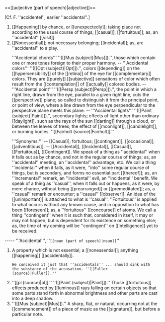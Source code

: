 ==[[adjective (part of speech)|adjective]]==

[Cf. F. ''accidentel'', earlier ''accidental''.]

<ol>
<li>[[Happening]] by chance, or [[unexpectedly]]; taking place not according to the usual course of things; [[casual]]; [[fortuitous]]; as, an ''accidental'' [[visit]].

<li> [[Nonessential]]; not necessary belonging; [[incidental]]; as, are ''accidental'' to a play.

'''Accidental chords''' ''([[Mus (subject)|Mus]]).'', those which contain one or more tones foreign to their proper harmony. -- '''Accidental colors''' ''([[Opt (subject)|Opt]]).'', colors [[depending]] on the [[hypersensibility]] of the [[retina]] of the eye for [[complementary]] colors. They are [[purely]] [[subjective]] sensations of color which often result from the [[contemplation]] of [[actually]] colored bodies. -- '''Accidental point''' ''([[Persp (subject)|Persp]]).'', the point in which a right line, drawn from the eye, parallel to a given right line, cuts the [[perspective]] plane; so called to distinguish it from the principal point, or point of view, where a line drawn from the eye perpendicular to the perspective plane meets this plane. -- '''Accidental lights''' ''([[Paint (subject)|Paint]]).'', secondary lights; effects of light other than ordinary [[daylight]], such as the rays of the sun [[darting]] through a cloud, or between the leaves of trees; the effect of [[moonlight]], [[candlelight]], or burning bodies. ''[[Fairholt (source)|Fairholt]].''

'''Synonyms:''' -- [[Casual]]; fortuitous; [[contingent]]; [[occasional]]; [[adventitious]]. -- [[Accidental]], [[Incidental]], [[Casual]], [[Fortuitous]], [[Contingent]]. We speak of a thing as ''accidental'' when it falls out as by chance, and not in the regular course of things; as, an ''accidental'' meeting, an ''accidental'' advantage, etc. We call a thing ''incidental'' when it falls, as it were, ''into'' some regular course of things, but is secondary, and forms no essential part [[thereof]]; as, an ''incremental'' remark, an ''incidental'' evil, an ''incidental'' benefit. We speak of a thing as ''casual'', when it falls out or happens, as it were, by mere chance, without being [[prearranged]] or [[premeditated]]; as, a ''casual'' remark or encounter; a ''casual'' [[observer]]. An idea of the [[unimportant]] is attached to what is ''casual''. ''Fortuitous'' is applied to what occurs without any known cause, and in opposition to what has been [[foreseen]]; as, a ''fortuitous'' [[concourse]] of atoms. We call a thing ''contingent'' when it is such that, considered in itself, it may or may not happen, but is dependent for its existence on something else; as, the time of my coming will be ''contingent'' on [[intelligence]] yet to be received.
</ol>
-----
'''Accidental''', ''<code>[[noun (part of speech)|noun]]</code>''

<ol>
<li>A property which is not essential; a [[nonessential]]; anything [[happening]] [[accidentally]].

<code>He conceived it just that ''accidentals'' ... should sink with the substance of the accusation. ''[[Fuller (source)|Fuller]].''</code>

<li> ''[[pl (source)|pl]].'' ''([[Paint (subject)|Paint]]).'' Those [[fortuitous]] effects produced by [[luminous]] rays falling on certain objects so that some parts stand forth in abnormal brightness and other parts are cast into a deep shadow.

<li> ''([[Mus (subject)|Mus]]).'' A sharp, flat, or natural, occurring not at the [[commencement]] of a piece of music as the [[signature]], but before a particular note.
</ol>